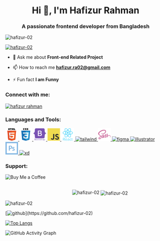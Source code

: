 <h1 align="center">Hi 👋, I'm Hafizur Rahman</h1>
<h3 align="center">A passionate frontend developer from Bangladesh</h3>

<p align="left"> <img src="https://komarev.com/ghpvc/?username=hafizur-02&label=Profile%20views&color=0e75b6&style=flat" alt="hafizur-02" /> </p>

<p align="left"> <a href="https://github.com/ryo-ma/github-profile-trophy"><img src="https://github-profile-trophy.vercel.app/?username=hafizur-02" alt="hafizur-02" /></a> </p>

- 💬 Ask me about **Front-end Related Project**

- 📫 How to reach me **hafizur.ra02@gmail.com**

- ⚡ Fun fact **I am Funny**

<h3 align="left">Connect with me:</h3>
<p align="left">
<a href="https://linkedin.com/in/hafizur rahman" target="blank"><img align="center" src="https://raw.githubusercontent.com/rahuldkjain/github-profile-readme-generator/master/src/images/icons/Social/linked-in-alt.svg" alt="hafizur rahman" height="30" width="40" /></a>
</p>

<h3 align="left">Languages and Tools:</h3>
<p align="left"> <a href="https://getbootstrap.com" target="_blank" rel="noreferrer"> 
  

  <img src="https://raw.githubusercontent.com/devicons/devicon/master/icons/html5/html5-original-wordmark.svg" alt="html5" width="40" height="40"/> </a> <a href="https://www.adobe.com/in/products/illustrator.html" target="_blank" rel="noreferrer">
<img src="https://raw.githubusercontent.com/devicons/devicon/master/icons/css3/css3-original-wordmark.svg" alt="css3" width="40" height="40"/> </a> <a href="https://www.figma.com/" target="_blank" rel="noreferrer">
  <img src="https://raw.githubusercontent.com/devicons/devicon/master/icons/bootstrap/bootstrap-plain-wordmark.svg" alt="bootstrap" width="40" height="40"/> </a> <a href="https://www.w3schools.com/css/" target="_blank" rel="noreferrer">
  <img src="https://raw.githubusercontent.com/devicons/devicon/master/icons/javascript/javascript-original.svg" alt="javascript" width="40" height="40"/> </a> <a href="https://www.photoshop.com/en" target="_blank" rel="noreferrer">
   <img src="https://raw.githubusercontent.com/devicons/devicon/master/icons/react/react-original-wordmark.svg" alt="react" width="40" height="40"/> </a> <a href="https://sass-lang.com" target="_blank" rel="noreferrer">
   <img src="https://www.vectorlogo.zone/logos/tailwindcss/tailwindcss-icon.svg" alt="tailwind" width="40" height="40"/> </a> <a href="https://www.adobe.com/products/xd.html" target="_blank" rel="noreferrer">
  <img src="https://raw.githubusercontent.com/devicons/devicon/master/icons/sass/sass-original.svg" alt="sass" width="40" height="40"/> </a> <a href="https://tailwindcss.com/" target="_blank" rel="noreferrer"> 
  <img src="https://www.vectorlogo.zone/logos/figma/figma-icon.svg" alt="figma" width="40" height="40"/> </a> <a href="https://www.w3.org/html/" target="_blank" rel="noreferrer"> 
  <img src="https://www.vectorlogo.zone/logos/adobe_illustrator/adobe_illustrator-icon.svg" alt="illustrator" width="40" height="40"/> </a> <a href="https://developer.mozilla.org/en-US/docs/Web/JavaScript" target="_blank" rel="noreferrer"> 
    <img src="https://raw.githubusercontent.com/devicons/devicon/master/icons/photoshop/photoshop-line.svg" alt="photoshop" width="40" height="40"/> </a> <a href="https://reactjs.org/" target="_blank" rel="noreferrer"> 
  <img src="https://cdn.worldvectorlogo.com/logos/adobe-xd.svg" alt="xd" width="40" height="40"/> </a> </p>
<h3 align="left">Support:</h3>
<p><a href="https://ko-fi.com/Buy Me a Coffee"> <img align="left" src="https://cdn.ko-fi.com/cdn/kofi3.png?v=3" height="50" width="210" alt="Buy Me a Coffee" /></a></p><br><br>

<p><img align="left" src="https://github-readme-stats.vercel.app/api/top-langs?username=hafizur-02&show_icons=true&locale=en&layout=compact" alt="hafizur-02" /></p>

<p>&nbsp;<img align="center" src="https://github-readme-stats.vercel.app/api?username=hafizur-02&show_icons=true&locale=en" alt="hafizur-02" /></p>

<p><img align="center" src="https://github-readme-streak-stats.herokuapp.com/?user=hafizur-02&" alt="hafizur-02" /></p>
[<img src='https://cdn.jsdelivr.net/npm/simple-icons@3.0.1/icons/github.svg' alt='github' height='40'>](https://github.com/hafizur-02)  

[![Top Langs](https://github-readme-stats.vercel.app/api/top-langs/?username=hafizur-02)](https://github.com/anuraghazra/github-readme-stats)

![GitHub Activity Graph](https://activity-graph.herokuapp.com/graph?username=hafizur-02)  
